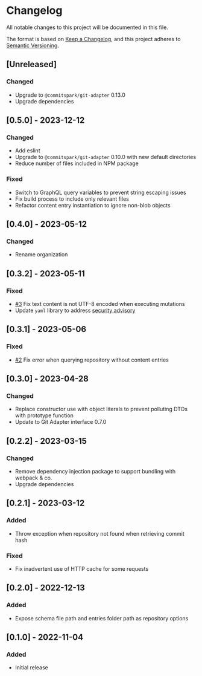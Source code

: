 # Changelog
All notable changes to this project will be documented in this file.

The format is based on [Keep a Changelog](https://keepachangelog.com/en/1.0.0/),
and this project adheres to [Semantic Versioning](https://semver.org/spec/v2.0.0.html).

## [Unreleased]
### Changed
- Upgrade to `@commitspark/git-adapter` 0.13.0
- Upgrade dependencies

## [0.5.0] - 2023-12-12
### Changed
- Add eslint
- Upgrade to `@commitspark/git-adapter` 0.10.0 with new default directories
- Reduce number of files included in NPM package

### Fixed
- Switch to GraphQL query variables to prevent string escaping issues
- Fix build process to include only relevant files
- Refactor content entry instantiation to ignore non-blob objects

## [0.4.0] - 2023-05-12
### Changed
- Rename organization

## [0.3.2] - 2023-05-11
### Fixed
- [#3](https://github.com/commitspark/git-adapter-github/issues/3) Fix text content is not UTF-8 encoded when executing mutations
- Update `yaml` library to address [security advisory](https://github.com/advisories/GHSA-f9xv-q969-pqx4)

## [0.3.1] - 2023-05-06
### Fixed
- [#2](https://github.com/commitspark/git-adapter-github/issues/2) Fix error when querying repository without content entries

## [0.3.0] - 2023-04-28
### Changed
- Replace constructor use with object literals to prevent polluting DTOs with prototype function
- Update to Git Adapter interface 0.7.0

## [0.2.2] - 2023-03-15
### Changed
- Remove dependency injection package to support bundling with webpack & co.
- Upgrade dependencies

## [0.2.1] - 2023-03-12

### Added
- Throw exception when repository not found when retrieving commit hash

### Fixed
- Fix inadvertent use of HTTP cache for some requests

## [0.2.0] - 2022-12-13

### Added
- Expose schema file path and entries folder path as repository options

## [0.1.0] - 2022-11-04

### Added
- Initial release
